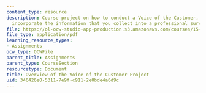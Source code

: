 ```yaml
---
content_type: resource
description: Course project on how to conduct a Voice of the Customer, and how to
  incorporate the information that you collect into a professional survey.
file: https://ol-ocw-studio-app-production.s3.amazonaws.com/courses/15-821-listening-to-the-customer-fall-2002/346426e053117e9fc9112e0bde4a6d9c_assignment_12.pdf
file_type: application/pdf
learning_resource_types:
- Assignments
ocw_type: OCWFile
parent_title: Assignments
parent_type: CourseSection
resourcetype: Document
title: Overview of the Voice of the Customer Project
uid: 346426e0-5311-7e9f-c911-2e0bde4a6d9c
---
```

